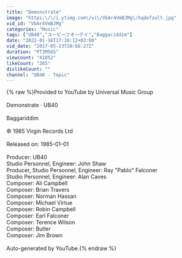 ```yaml
---
title: "Demonstrate"
image: "https:\/\/i.ytimg.com\/vi\/VbAr4VmBJMg\/hqdefault.jpg"
vid_id: "VbAr4VmBJMg"
categories: "Music"
tags: ["UB40","ユービーフオーテイ","Baggariddim"]
date: "2022-01-16T17:10:12+03:00"
vid_date: "2017-05-23T20:08:27Z"
duration: "PT3M56S"
viewcount: "41052"
likeCount: "265"
dislikeCount: ""
channel: "UB40 - Topic"
---
```

{% raw %}Provided to YouTube by Universal Music Group<br /><br />Demonstrate · UB40<br /><br />Baggariddim<br /><br />℗ 1985 Virgin Records Ltd<br /><br />Released on: 1985-01-01<br /><br />Producer: UB40<br />Studio  Personnel, Engineer: John Shaw<br />Producer, Studio  Personnel, Engineer: Ray &quot;Pablo&quot; Falconer<br />Studio  Personnel, Engineer: Alan Caves<br />Composer: Ali Campbell<br />Composer: Brian Travers<br />Composer: Norman Hassan<br />Composer: Michael Virtue<br />Composer: Robin Campbell<br />Composer: Earl Falconer<br />Composer: Terence Wilson<br />Composer: Butler<br />Composer: Jim Brown<br /><br />Auto-generated by YouTube.{% endraw %}
